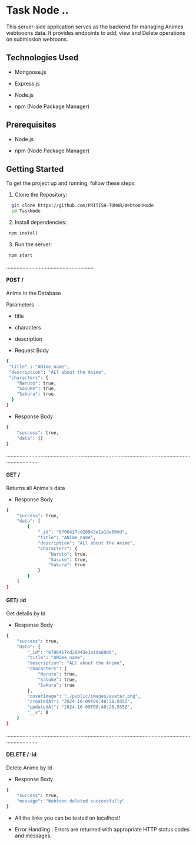 
# Task Node .. 

This server-side application serves as the backend for managing Animes webtooons data. It provides endpoints to add, view and Delete operations on submission webtoons.



## Technologies Used

 * Mongoose.js

 * Express.js

 * Node.js

 * npm (Node Package Manager)


## Prerequisites

 * Node.js

 * npm (Node Package Manager)

## Getting Started

To get the project up and running, follow these steps:


1. Clone the Repository:

```bash
  git clone https://github.com/PRITISH-TOMAR/WebtoonNode
  cd TaskNode
```
2. Install dependencies:
```bash
 npm install
```
3. Run the server:
```bash
 npm start
```



...........................................................




#### POST / 

Anime in the Database

Parameters
* title 
* characters 
* description


* Request Body
```bash
{
 "title" : "ANime_name",
 "description": "ALl about the Anime",
 "characters": {
    "Naruto": true,
    "Sasuke": true,
    "Sakura": true
  }  
}

```
* Response Body
```bash
{
    "success": true,
    "data": []
}

```

..................................................................................................................................................

#### GET / 
Returns all Anime's data

* Response Body
```bash
{
    "success": true,
    "data": [
        {
            "_id": "6706417cd28943e1a1da60dd",
            "title": "ANime_name",
            "description": "ALl about the Anime",
            "characters": {
                "Naruto": true,
                "Sasuke": true,
                "Sakura": true
            }
        }
    ]
}
```




#### GET/ :id
Get details by Id
* Response Body
```bash
{
    "success": true,
    "data": {
        "_id": "6706417cd28943e1a1da60dd",
        "title": "ANime_name",
        "description": "ALl about the Anime",
        "characters": {
            "Naruto": true,
            "Sasuke": true,
            "Sakura": true
        },
        "coverImage": "./public/images/avatar.png",
        "createdAt": "2024-10-09T08:40:28.935Z",
        "updatedAt": "2024-10-09T08:40:28.935Z",
        "__v": 0
    }
}
```

..................................................................................................................................................

#### DELETE / :id

Delete Anime by Id

* Response Body
```bash
{
    "success": true,
    "message": "Webtoon deleted successfully"
}
```









* All the links you can be tested on localhost!

 
*  Error Handling : 
   Errors are returned with appropriate HTTP status codes and messages.

